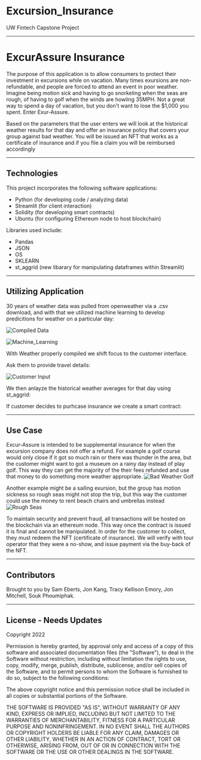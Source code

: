 # Excursion_Insurance
UW Fintech Capstone Project  

--- 

# ExcurAssure Insurance

The purpose of this application is to allow consumers to protect their investment in excursions while on vacation.  Many times exursions are non-refundable, and people are forced to attend an event in poor weather.  Imagine being motion sick and having to go snorkeling when the seas are rough, of having to golf when the winds are howling 35MPH.  Not a great way to spend a day of vacation, but you don't want to lose the $1,000 you spent.  Enter Exur-Assure.  

Based on the parameters that the user enters we will look at the historical weather results for that day and offer an insurance policy that covers your group against bad weather.  You will be issued an NFT that works as a certificate of insurance and if you file a claim you will be reimbursed accordingly

---

## Technologies

This project incorporates the following software applications:
  - Python (for developing code / analyzing data)
  - Streamlit (for client interaction)
  - Solidity (for developing smart contracts)
  - Ubuntu (for configuring Ethereum node to host blockchain)
  
Libraries used include:  
  - Pandas 
  - JSON
  - OS
  - SKLEARN
  - st_aggrid (new libarary for manipulating dataframes within Streamlit)  


---

## Utilizing Application

30 years of weather data was pulled from openweather via a .csv download, and with that we utilized machine learning to develop predicitions for weather on a particular day:
  
  ![Compiled Data](Images/weather_data.png)
  
  ![Machine_Learning](Images/machine_learning.png)
  
With Weather properly compiled we shift focus to the customer interface.  

Ask them to provide travel details:
  
  ![Customer Input](Images/customer_input.png)

We then anlayze the historical weather averages for that day using st_aggrid:
  
  
If customer decides to purhcase insurance we create a smart contract:
  



---

## Use Case 

Excur-Assure is intended to be supplemental insurance for when the excursion company does not offer a refund.  For example a golf course would only close if it got so much rain or there was thunder in the area, but the customer might want to got a museum on a rainy day instead of play golf.  This way they can get the majority of the their fees refunded and use that money to do something more weather appropriate. 
  ![Bad Weather Golf](Images/golf.png)
  
Another example might be a sailing exursion, but the group has motion sickness so rough seas might not stop the trip, but this way the customer could use the money to rent beach chairs and umbrellas instead
  ![Rough Seas](Images/sail.png)
  
To maintain security and prevent fraud, all transactions will be hosted on the blockchain via an ethereum node. This way once the contract is issued it is final and cannot be manipulated.  In order for the customer to collect, they must redeem the NFT (certificate of insurance).  We will verify with tour operator that they were a no-show, and issue payment via the buy-back of the NFT. 

---

## Contributors

Brought to you by Sam Eberts, Jon Kang, Tracy Kellison Emory, Jon Mitchell, Souk Phoumiphak.

---

## License - Needs Updates

Copyright 2022 

Permission is hereby granted, by approval only and access of a copy of this software and associated documentation files (the "Software"), to deal in the Software without restriction, including without limitation the rights to use, copy, modify, merge, publish, distribute, sublicense, and/or sell copies of the Software, and to permit persons to whom the Software is furnished to do so, subject to the following conditions:

The above copyright notice and this permission notice shall be included in all copies or substantial portions of the Software.

THE SOFTWARE IS PROVIDED "AS IS", WITHOUT WARRANTY OF ANY KIND, EXPRESS OR IMPLIED, INCLUDING BUT NOT LIMITED TO THE WARRANTIES OF MERCHANTABILITY, FITNESS FOR A PARTICULAR PURPOSE AND NONINFRINGEMENT. IN NO EVENT SHALL THE AUTHORS OR COPYRIGHT HOLDERS BE LIABLE FOR ANY CLAIM, DAMAGES OR OTHER LIABILITY, WHETHER IN AN ACTION OF CONTRACT, TORT OR OTHERWISE, ARISING FROM, OUT OF OR IN CONNECTION WITH THE SOFTWARE OR THE USE OR OTHER DEALINGS IN THE SOFTWARE.
